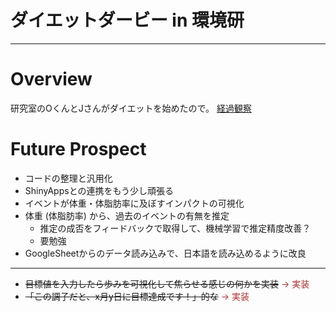 # ダイエットダービー in 環境研
----

# Overview
研究室のOくんとJさんがダイエットを始めたので。
[経過観察](https://keach2015.shinyapps.io/Diet)

# Future Prospect
- コードの整理と汎用化
- ShinyAppsとの連携をもう少し頑張る
- イベントが体重・体脂肪率に及ぼすインパクトの可視化
- 体重 (体脂肪率) から、過去のイベントの有無を推定
	- 推定の成否をフィードバックで取得して、機械学習で推定精度改善？ 
	- 要勉強
- GoogleSheetからのデータ読み込みで、日本語を読み込めるように改良

----  
- ~~目標値を入力したら歩みを可視化して焦らせる感じの何かを実装~~ <span style=" color: #AA3333;"> → 実装</span>
- ~~「この調子だと、x月y日に目標達成です！」的な~~ <span style=" color: #AA3333;"> → 実装</span>


